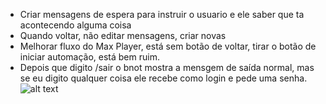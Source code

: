 - Criar mensagens de espera para instruir o usuario e ele saber que ta acontecendo alguma coisa
- Quando voltar, não editar mensagens, criar novas
- Melhorar fluxo do Max Player, está sem botão de voltar, tirar o botão de iniciar automação, está bem ruim.
- Depois que digito /sair o bnot mostra a mensgem de saída normal, mas se eu digito qualquer coisa ele recebe como login e pede uma senha.![alt text]({BF8A4FDF-51F0-439A-B31B-821E4675D81D}.png)